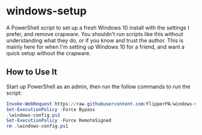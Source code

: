 # windows-setup

A PowerShell script to set up a fresh Windows 10 install with the settings I prefer, and remove crapware. You shouldn't run scripts like this without understanding what they do, or if you know and trust the author. This is mainly here for when I'm setting up Windows 10 for a friend, and want a quick setup without the crapware.

## How to Use It

Start up PowerShell as an admin, then run the follow commands to run the script:

```powershell
Invoke-WebRequest https://raw.githubusercontent.com/FlipperPA/windows-setup/master/windows-config.ps1 -OutFile windows-config.ps1
Set-ExecutionPolicy -Force Bypass
.\windows-config.ps1
Set-ExecutionPolicy -Force RemoteSigned
rm .\windows-config.ps1
```
